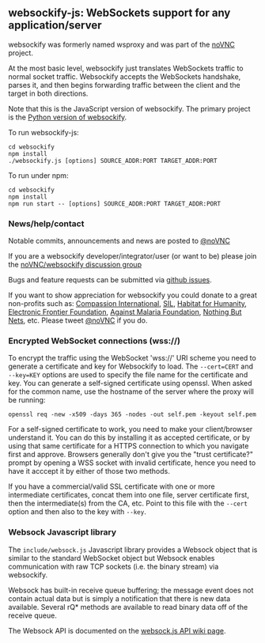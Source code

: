 ## websockify-js: WebSockets support for any application/server

websockify was formerly named wsproxy and was part of the
[noVNC](https://github.com/kanaka/noVNC) project.

At the most basic level, websockify just translates WebSockets traffic
to normal socket traffic. Websockify accepts the WebSockets handshake,
parses it, and then begins forwarding traffic between the client and
the target in both directions.

Note that this is the JavaScript version of websockify. The primary
project is the [Python version of
websockify](https://github.com/novnc/websockify).

To run websockify-js:

    cd websockify
    npm install
    ./websockify.js [options] SOURCE_ADDR:PORT TARGET_ADDR:PORT

To run under npm:

    cd websockify
    npm install
    npm run start -- [options] SOURCE_ADDR:PORT TARGET_ADDR:PORT

### News/help/contact

Notable commits, announcements and news are posted to
<a href="http://www.twitter.com/noVNC">@noVNC</a>

If you are a websockify developer/integrator/user (or want to be)
please join the <a
href="https://groups.google.com/forum/?fromgroups#!forum/novnc">noVNC/websockify
discussion group</a>

Bugs and feature requests can be submitted via [github
issues](https://github.com/novnc/websockify-js/issues).

If you want to show appreciation for websockify you could donate to a great
non-profits such as: [Compassion
International](http://www.compassion.com/), [SIL](http://www.sil.org),
[Habitat for Humanity](http://www.habitat.org), [Electronic Frontier
Foundation](https://www.eff.org/), [Against Malaria
Foundation](http://www.againstmalaria.com/), [Nothing But
Nets](http://www.nothingbutnets.net/), etc. Please tweet <a
href="http://www.twitter.com/noVNC">@noVNC</a> if you do.

### Encrypted WebSocket connections (wss://)

To encrypt the traffic using the WebSocket 'wss://' URI scheme you need to
generate a certificate and key for Websockify to load. The `--cert=CERT` and
`--key=KEY` options are used to specify the file name for the certificate and
key. You can generate a self-signed certificate using openssl. When asked for
the common name, use the hostname of the server where the proxy will be
running:

```
openssl req -new -x509 -days 365 -nodes -out self.pem -keyout self.pem
```

For a self-signed certificate to work, you need to make your client/browser
understand it. You can do this by installing it as accepted certificate, or by
using that same certificate for a HTTPS connection to which you navigate first
and approve. Browsers generally don't give you the "trust certificate?" prompt
by opening a WSS socket with invalid certificate, hence you need to have it
acccept it by either of those two methods.

If you have a commercial/valid SSL certificate with one or more intermediate
certificates, concat them into one file, server certificate first, then the
intermediate(s) from the CA, etc. Point to this file with the `--cert` option
and then also to the key with `--key`.


### Websock Javascript library


The `include/websock.js` Javascript library provides a Websock
object that is similar to the standard WebSocket object but Websock
enables communication with raw TCP sockets (i.e. the binary stream)
via websockify.

Websock has built-in receive queue buffering; the message event
does not contain actual data but is simply a notification that
there is new data available. Several rQ* methods are available to
read binary data off of the receive queue.

The Websock API is documented on the [websock.js API wiki
page](https://github.com/novnc/websockify-js/wiki/websock.js).
